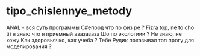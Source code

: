 # tipo_chislennye_metody
ANAL - вся суть программы
C#епорд что по физ ре ? Fizra top, ne to cho ti)
я знаю что я приемный азазазаза
Шо по экологиии ? Не знаю, не хожу
Как здоровьячко, как учеба ? Тебе Рудик показывал топ прогу для моделирования ? 
<?php
echo"Здоровьячко так себе, по учебе в принципе нормик. Хз, что за топ прога? Как сам? Шо по Толкану?";
?>
